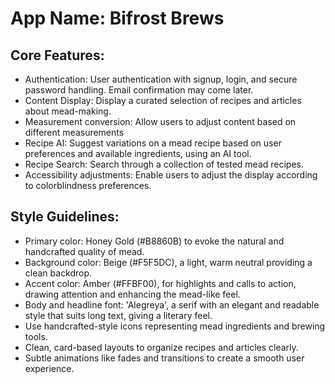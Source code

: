 # **App Name**: Bifrost Brews

## Core Features:

- Authentication: User authentication with signup, login, and secure password handling. Email confirmation may come later.
- Content Display: Display a curated selection of recipes and articles about mead-making.
- Measurement conversion: Allow users to adjust content based on different measurements
- Recipe AI: Suggest variations on a mead recipe based on user preferences and available ingredients, using an AI tool.
- Recipe Search: Search through a collection of tested mead recipes.
- Accessibility adjustments: Enable users to adjust the display according to colorblindness preferences.

## Style Guidelines:

- Primary color: Honey Gold (#B8860B) to evoke the natural and handcrafted quality of mead.
- Background color: Beige (#F5F5DC), a light, warm neutral providing a clean backdrop.
- Accent color: Amber (#FFBF00), for highlights and calls to action, drawing attention and enhancing the mead-like feel.
- Body and headline font: 'Alegreya', a serif with an elegant and readable style that suits long text, giving a literary feel.
- Use handcrafted-style icons representing mead ingredients and brewing tools.
- Clean, card-based layouts to organize recipes and articles clearly.
- Subtle animations like fades and transitions to create a smooth user experience.